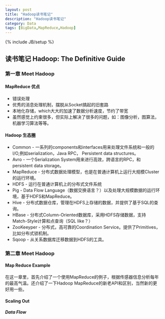 ```yaml
---
layout: post
title: "Hadoop读书笔记"
description: "Hadoop读书笔记"
category: Data
tags: [BigData,MapReduce,Hadoop]
---
```

{% include JB/setup %}
## 读书笔记 Hadoop: The Definitive Guide

### 第一章 Meet Hadoop

#### MapReduce 优点

* 错误处理
* 优秀的消息处理机制，摆脱从Socket搞起的旧套路
* 本地化存储，which大大的加速了数据分析速度，节约了带宽
* 虽然感觉上约束很多，但实际上解决了很多的问题，如：图像分析，图算法，机器学习算法等等。

#### Hadoop 生态圈

* Common - 一系列的components和interfaces用来处理文件系统和一般的I/O,例如serialization，Java RPC， Persistent data structures。
* Avro - 一个Serialization System用来进行高效，跨语言的RPC，和persistent data storage。
* MapReduce - 分布式数据处理模型，也是在普通计算机上运行大规模Cluster的运行环境。
* HDFS - 运行在普通计算机上的分布式文件系统
* Pig - Data Flow Language（数据交换语言？）以及处理大规模数据的运行环境，基于HDFS和MapReduce。
* Hive - 分布式数据仓库，管理在HDFS上存储的数据，并提供了基于SQL的查询。
* HBase - 分布式Column-Oriented数据库，采用HDFS存储数据，支持Match-Style计算和点查询（SQL like？）
* ZooKeeyper - 分布式，高可靠的Coordination Service。提供了Primitives，比如分布式锁机制。
* Sqoop - 从关系数据库迁移数据到HDFS的工具。

### 第二章 Meet Hadoop
#### Map Reduce Example

在这一章里，首先介绍了一个使用MapReduce的例子，根据传感器信息分析每年的最高气温。还介绍了一下Hadoop MapReduce的新老API和区别，当然新的更好用一些。

#### Scaling Out
##### Data Flow


